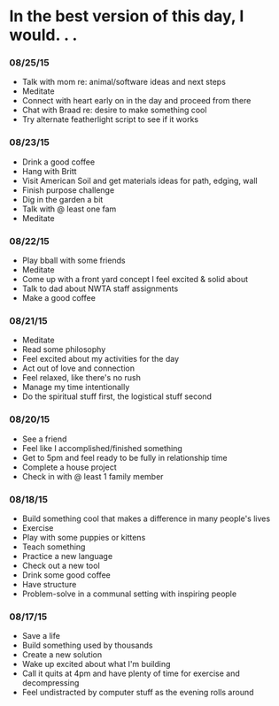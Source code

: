 # In the best version of this day, I would. . .

### 08/25/15
* Talk with mom re: animal/software ideas and next steps
* Meditate
* Connect with heart early on in the day and proceed from there
* Chat with Braad re: desire to make something cool
* Try alternate featherlight script to see if it works

### 08/23/15
* Drink a good coffee
* Hang with Britt
* Visit American Soil and get materials ideas for path, edging, wall
* Finish purpose challenge
* Dig in the garden a bit
* Talk with @ least one fam
* Meditate

### 08/22/15
* Play bball with some friends
* Meditate
* Come up with a front yard concept I feel excited & solid about
* Talk to dad about NWTA staff assignments
* Make a good coffee

### 08/21/15
* Meditate
* Read some philosophy
* Feel excited about my activities for the day
* Act out of love and connection
* Feel relaxed, like there's no rush
* Manage my time intentionally
* Do the spiritual stuff first, the logistical stuff second

### 08/20/15
* See a friend
* Feel like I accomplished/finished something
* Get to 5pm and feel ready to be fully in relationship time
* Complete a house project
* Check in with @ least 1 family member

### 08/18/15
* Build something cool that makes a difference in many people's lives
* Exercise
* Play with some puppies or kittens
* Teach something
* Practice a new language
* Check out a new tool
* Drink some good coffee
* Have structure
* Problem-solve in a communal setting with inspiring people

### 08/17/15
* Save a life
* Build something used by thousands
* Create a new solution
* Wake up excited about what I'm building
* Call it quits at 4pm and have plenty of time for exercise and decompressing
* Feel undistracted by computer stuff as the evening rolls around
